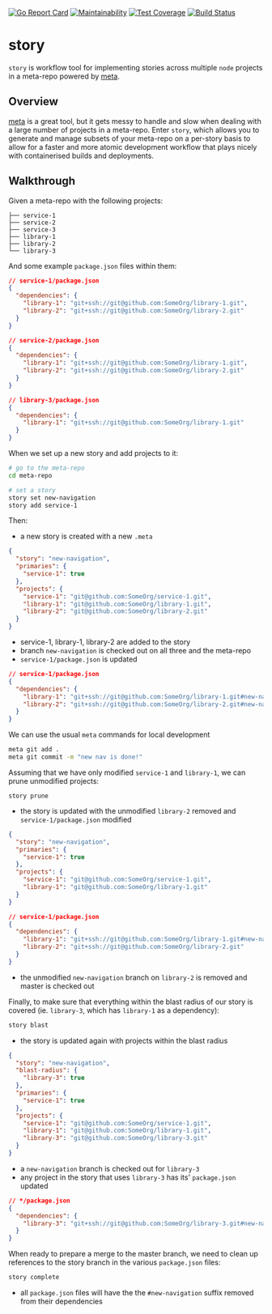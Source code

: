 [![Go Report Card](https://goreportcard.com/badge/github.com/lgug2z/story)](https://goreportcard.com/report/github.com/lgug2z/story)
[![Maintainability](https://api.codeclimate.com/v1/badges/ed8cb042219f695c8436/maintainability)](https://codeclimate.com/github/LGUG2Z/story/maintainability)
[![Test Coverage](https://api.codeclimate.com/v1/badges/ed8cb042219f695c8436/test_coverage)](https://codeclimate.com/github/LGUG2Z/story/test_coverage)
[![Build Status](https://travis-ci.org/LGUG2Z/story.svg?branch=master)](https://travis-ci.org/LGUG2Z/story)
# story
`story` is workflow tool for implementing stories across multiple `node` projects in a meta-repo
powered by [meta](https://github.com/mateodelnorte/meta).

## Overview
[meta](https://github.com/mateodelnorte/meta) is a great tool, but it gets messy to handle and slow
when dealing with a large number of projects in a meta-repo. Enter `story`, which allows you to
generate and manage subsets of your meta-repo on a per-story basis to allow for a faster and more
atomic development workflow that plays nicely with containerised builds and deployments.

## Walkthrough

Given a meta-repo with the following projects:
```
├── service-1
├── service-2
├── service-3
├── library-1
├── library-2
└── library-3
```

And some example `package.json` files within them:
```json
// service-1/package.json
{ 
  "dependencies": {
    "library-1": "git+ssh://git@github.com:SomeOrg/library-1.git",
    "library-2": "git+ssh://git@github.com:SomeOrg/library-2.git"
  }
}

```

```json
// service-2/package.json
{ 
  "dependencies": {
    "library-1": "git+ssh://git@github.com:SomeOrg/library-1.git",
    "library-2": "git+ssh://git@github.com:SomeOrg/library-2.git"
  }
}
```

```json
// library-3/package.json
{ 
  "dependencies": {
    "library-1": "git+ssh://git@github.com:SomeOrg/library-1.git"
  }
}
```


When we set up a new story and add projects to it:
```bash
# go to the meta-repo
cd meta-repo

# set a story
story set new-navigation
story add service-1
```

Then:
* a new story is created with a new `.meta`
```json
{
  "story": "new-navigation",
  "primaries": {
    "service-1": true
  },
  "projects": {
    "service-1": "git@github.com:SomeOrg/service-1.git",
    "library-1": "git@github.com:SomeOrg/library-1.git",
    "library-2": "git@github.com:SomeOrg/library-2.git"
  }
}
```

* service-1, library-1, library-2 are added to the story
* branch `new-navigation` is checked out on all three and the meta-repo
* `service-1/package.json` is updated

```json
// service-1/package.json
{ 
  "dependencies": {
    "library-1": "git+ssh://git@github.com:SomeOrg/library-1.git#new-navigation",
    "library-2": "git+ssh://git@github.com:SomeOrg/library-2.git#new-navigation"
  }
}
```

We can use the usual `meta` commands for local development

```bash
meta git add .
meta git commit -m "new nav is done!"
```

Assuming that we have only modified `service-1` and `library-1`, we can prune unmodified projects:

```
story prune
```

* the story is updated with the unmodified `library-2` removed and `service-1/package.json` modified
```json
{
  "story": "new-navigation",
  "primaries": {
    "service-1": true
  },
  "projects": {
    "service-1": "git@github.com:SomeOrg/service-1.git",
    "library-1": "git@github.com:SomeOrg/library-1.git"
  }
}
```

```json
// service-1/package.json
{ 
  "dependencies": {
    "library-1": "git+ssh://git@github.com:SomeOrg/library-1.git#new-navigation",
    "library-2": "git+ssh://git@github.com:SomeOrg/library-2.git"
  }
}
```

* the unmodified `new-navigation` branch on `library-2` is removed and master is checked out

Finally, to make sure that everything within the blast radius of our story is covered (ie. `library-3`,
which has `library-1` as a dependency):

```bash
story blast
```

* the story is updated again with projects within the blast radius
```json
{
  "story": "new-navigation",
  "blast-radius": {
    "library-3": true
  },
  "primaries": {
    "service-1": true
  },
  "projects": {
    "service-1": "git@github.com:SomeOrg/service-1.git",
    "library-1": "git@github.com:SomeOrg/library-1.git",
    "library-3": "git@github.com:SomeOrg/library-3.git"
  }
}
```
* a `new-navigation` branch is checked out for `library-3`
* any project in the story that uses `library-3` has its' `package.json` updated
```json
// */package.json
{ 
  "dependencies": {
    "library-3": "git+ssh://git@github.com:SomeOrg/library-3.git#new-navigation"
  }
}
```

When ready to prepare a merge to the master branch, we need to clean up references to the story
branch in the various `package.json` files:

```bash
story complete
```

* all `package.json` files will have the the `#new-navigation` suffix removed from their dependencies

